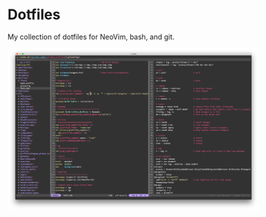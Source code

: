 # Dotfiles

My collection of dotfiles for NeoVim, bash, and git.

![Dotfiles screenshot.](dotfile.png)
